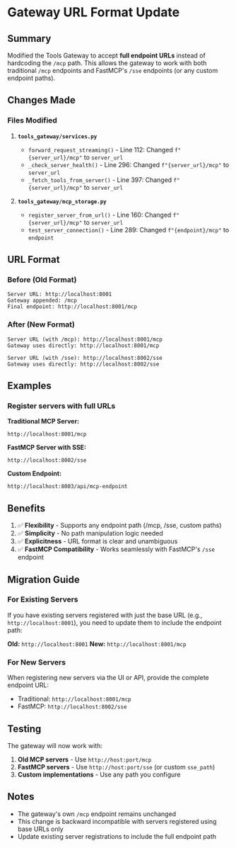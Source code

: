 # Gateway URL Format Update

## Summary

Modified the Tools Gateway to accept **full endpoint URLs** instead of hardcoding the `/mcp` path. This allows the gateway to work with both traditional `/mcp` endpoints and FastMCP's `/sse` endpoints (or any custom endpoint paths).

## Changes Made

### Files Modified

1. **`tools_gateway/services.py`**
   - `forward_request_streaming()` - Line 112: Changed `f"{server_url}/mcp"` to `server_url`
   - `_check_server_health()` - Line 296: Changed `f"{server_url}/mcp"` to `server_url`
   - `_fetch_tools_from_server()` - Line 397: Changed `f"{server_url}/mcp"` to `server_url`

2. **`tools_gateway/mcp_storage.py`**
   - `register_server_from_url()` - Line 160: Changed `f"{server_url}/mcp"` to `server_url`
   - `test_server_connection()` - Line 289: Changed `f"{endpoint}/mcp"` to `endpoint`

## URL Format

### Before (Old Format)
```
Server URL: http://localhost:8001
Gateway appended: /mcp
Final endpoint: http://localhost:8001/mcp
```

### After (New Format)
```
Server URL (with /mcp): http://localhost:8001/mcp
Gateway uses directly: http://localhost:8001/mcp

Server URL (with /sse): http://localhost:8002/sse
Gateway uses directly: http://localhost:8002/sse
```

## Examples

### Register servers with full URLs

**Traditional MCP Server:**
```
http://localhost:8001/mcp
```

**FastMCP Server with SSE:**
```
http://localhost:8002/sse
```

**Custom Endpoint:**
```
http://localhost:8003/api/mcp-endpoint
```

## Benefits

1. ✅ **Flexibility** - Supports any endpoint path (/mcp, /sse, custom paths)
2. ✅ **Simplicity** - No path manipulation logic needed
3. ✅ **Explicitness** - URL format is clear and unambiguous
4. ✅ **FastMCP Compatibility** - Works seamlessly with FastMCP's `/sse` endpoint

## Migration Guide

### For Existing Servers

If you have existing servers registered with just the base URL (e.g., `http://localhost:8001`), you need to update them to include the endpoint path:

**Old:** `http://localhost:8001`
**New:** `http://localhost:8001/mcp`

### For New Servers

When registering new servers via the UI or API, provide the complete endpoint URL:

- Traditional: `http://localhost:8001/mcp`
- FastMCP: `http://localhost:8002/sse`

## Testing

The gateway will now work with:

1. **Old MCP servers** - Use `http://host:port/mcp`
2. **FastMCP servers** - Use `http://host:port/sse` (or custom `sse_path`)
3. **Custom implementations** - Use any path you configure

## Notes

- The gateway's own `/mcp` endpoint remains unchanged
- This change is backward incompatible with servers registered using base URLs only
- Update existing server registrations to include the full endpoint path
